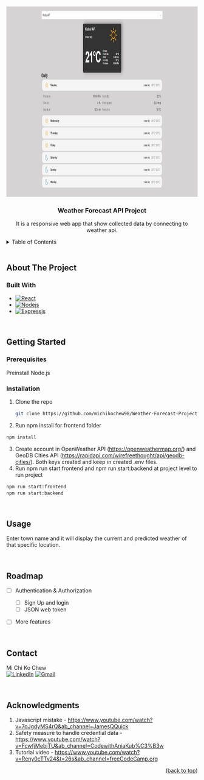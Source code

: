<!-- Improved compatibility of back to top link: See: https://github.com/othneildrew/Best-README-Template/pull/73 -->
<a name="readme-top"></a>

<!-- PROJECT SHIELDS -->
<!-- [![Contributors][contributors-shield]][contributors-url]
[![Forks][forks-shield]][forks-url]
[![Stargazers][stars-shield]][stars-url]
[![Issues][issues-shield]][issues-url]
[![MIT License][license-shield]][license-url]
[![LinkedIn][linkedin-shield]][linkedin-url] -->



<!-- PROJECT LOGO -->
<br />
<div align="center">
  <a href="https://github.com/michikochew98/Weather-Forecast-Project">
    <img src="documentation/Screenshot1.jpg" alt="Logo" width="1000" height="500">
  </a>

<h3 align="center">Weather Forecast API Project</h3>

  <p align="center">
    It is a responsive web app that show collected data by connecting to weather api.
    <br />
    <!-- <a href="https://youtu.be/uOFbTu2UXNc">View Demo</a> -->
    <!-- ·
    <a href="https://github.com/github_username/repo_name/issues">Report Bug</a>
    ·
    <a href="https://github.com/github_username/repo_name/issues">Request Feature</a> -->
  </p>
</div>


<!-- TABLE OF CONTENTS -->
<details>
  <summary>Table of Contents</summary>
  <ol>
    <li>
      <a href="#about-the-project">About The Project</a>
      <ul>
        <li><a href="#built-with">Built With</a></li>
      </ul>
    </li>
    <li>
      <a href="#getting-started">Getting Started</a>
      <ul>
        <li><a href="#prerequisites">Prerequisites</a></li>
        <li><a href="#installation">Installation</a></li>
      </ul>
    </li>
    <li><a href="#usage">Usage</a></li>
    <li><a href="#roadmap">Roadmap</a></li>
    <!-- <li><a href="#contributing">Contributing</a></li>
    <li><a href="#license">License</a></li> -->
    <li><a href="#contact">Contact</a></li>
    <li><a href="#acknowledgments">Acknowledgments</a></li>
  </ol>
</details>


<br />
<!-- ABOUT THE PROJECT -->

## About The Project

<!-- [![Product Name Screen Shot][product-screenshot]](https://example.com) -->

<!-- Here's a blank template to get started: To avoid retyping too much info. Do a search and replace with your text editor for the following: `github_username`, `repo_name`, `twitter_handle`, `linkedin_username`, `email_client`, `email`, `project_title`, `project_description` -->

<!-- <p align="right">(<a href="#readme-top">back to top</a>)</p> -->

### Built With

<!-- * [![Next][Next.js]][Next-url]
* [![React][React.js]][React-url]
* [![Vue][Vue.js]][Vue-url]
* [![Angular][Angular.io]][Angular-url]
* [![Svelte][Svelte.dev]][Svelte-url]
* [![Laravel][Laravel.com]][Laravel-url]
* [![Bootstrap][Bootstrap.com]][Bootstrap-url]
* [![JQuery][JQuery.com]][JQuery-url] -->
* [![React][React.js]][React-url]
* [![Nodejs][Nodejs.org]][Nodejs-url]
* [![Expressjs][Expressjs.com]][Expressjs-url] 


<!-- <p align="right">(<a href="#readme-top">back to top</a>)</p> -->


<br />
<!-- GETTING STARTED -->

## Getting Started

### Prerequisites
Preinstall Node.js 

### Installation

1. Clone the repo
   ```sh
   git clone https://github.com/michikochew98/Weather-Forecast-Project.git
   ```
2. Run npm install for frontend folder
  ```sh
  npm install 
  ```
3. Create account in OpenWeather API (https://openweathermap.org/) and GeoDB Cities API (https://rapidapi.com/wirefreethought/api/geodb-cities/). 
Both keys created and keep in created .env files.
4. Run npm run start:frontend and npm run start:backend at project level to run project
  ```sh
  npm run start:frontend
  npm run start:backend
  ```


<!-- <p align="right">(<a href="#readme-top">back to top</a>)</p> -->


<br />
<!-- USAGE EXAMPLES -->

## Usage

Enter town name and it will display the current and predicted weather of that specific location.


<!-- _For more examples, please refer to the [Documentation](https://example.com)_ -->

<!-- <p align="right">(<a href="#readme-top">back to top</a>)</p> -->


<br />
<!-- ROADMAP -->

## Roadmap
- [ ] Authentication & Authorization
    - [ ] Sign Up and login
    - [ ] JSON web token
- [ ] More features


<!-- See the [open issues](https://github.com/github_username/repo_name/issues) for a full list of proposed features (and known issues). -->

<!-- <p align="right">(<a href="#readme-top">back to top</a>)</p> -->



<!-- CONTRIBUTING -->
<!-- ## Contributing

Contributions are what make the open source community such an amazing place to learn, inspire, and create. Any contributions you make are **greatly appreciated**.

If you have a suggestion that would make this better, please fork the repo and create a pull request. You can also simply open an issue with the tag "enhancement".
Don't forget to give the project a star! Thanks again!

1. Fork the Project
2. Create your Feature Branch (`git checkout -b feature/AmazingFeature`)
3. Commit your Changes (`git commit -m 'Add some AmazingFeature'`)
4. Push to the Branch (`git push origin feature/AmazingFeature`)
5. Open a Pull Request

<p align="right">(<a href="#readme-top">back to top</a>)</p> -->



<!-- LICENSE -->
<!-- ## License

Distributed under the MIT License. See `LICENSE.txt` for more information.

<p align="right">(<a href="#readme-top">back to top</a>)</p> -->


<br />
<!-- CONTACT -->

## Contact

Mi Chi Ko Chew 
<br />
[![LinkedIn][linkedin-shield]][linkedin-url] 
[![Gmail][gmail-shield]][gmail-url]
<!-- Project Link: [https://github.com/github_username/repo_name](https://github.com/github_username/repo_name) -->

<!-- <p align="right">(<a href="#readme-top">back to top</a>)</p> -->


<br />
<!-- ACKNOWLEDGMENTS -->

## Acknowledgments
1. Javascript mistake - https://www.youtube.com/watch?v=7oJgdyMS4rQ&ab_channel=JamesQQuick
2. Safety measure to handle credential data - https://www.youtube.com/watch?v=FcwfjMebjTU&ab_channel=CodewithAniaKub%C3%B3w
3. Tutorial video - https://www.youtube.com/watch?v=Reny0cTTv24&t=26s&ab_channel=freeCodeCamp.org 



<p align="right">(<a href="#readme-top">back to top</a>)</p>



<!-- MARKDOWN LINKS & IMAGES -->
<!-- https://www.markdownguide.org/basic-syntax/#reference-style-links -->
<!-- [contributors-shield]: https://img.shields.io/github/contributors/github_username/repo_name.svg?style=for-the-badge
[contributors-url]: https://github.com/github_username/repo_name/graphs/contributors
[forks-shield]: https://img.shields.io/github/forks/github_username/repo_name.svg?style=for-the-badge
[forks-url]: https://github.com/github_username/repo_name/network/members
[stars-shield]: https://img.shields.io/github/stars/github_username/repo_name.svg?style=for-the-badge
[stars-url]: https://github.com/github_username/repo_name/stargazers
[issues-shield]: https://img.shields.io/github/issues/github_username/repo_name.svg?style=for-the-badge
[issues-url]: https://github.com/github_username/repo_name/issues
[license-shield]: https://img.shields.io/github/license/github_username/repo_name.svg?style=for-the-badge
[license-url]: https://github.com/github_username/repo_name/blob/master/LICENSE.txt -->
[linkedin-shield]: https://img.shields.io/badge/LinkedIn-0077B5?style=for-the-badge&logo=linkedin&logoColor=white
[linkedin-url]: https://www.linkedin.com/in/chew-mi-chi-ko-2795381b4/
[gmail-shield]: https://img.shields.io/badge/Gmail-D14836?style=for-the-badge&logo=gmail&logoColor=white
[gmail-url]: https://mail.google.com/mail/?view=cm&fs=1&tf=1&to=michikochew98@gmail.com
<!-- [product-screenshot]: images/screenshot.png
[Next.js]: https://img.shields.io/badge/next.js-000000?style=for-the-badge&logo=nextdotjs&logoColor=white
[Next-url]: https://nextjs.org/
[Vue.js]: https://img.shields.io/badge/Vue.js-35495E?style=for-the-badge&logo=vuedotjs&logoColor=4FC08D
[Vue-url]: https://vuejs.org/
[Angular.io]: https://img.shields.io/badge/Angular-DD0031?style=for-the-badge&logo=angular&logoColor=white
[Angular-url]: https://angular.io/
[Svelte.dev]: https://img.shields.io/badge/Svelte-4A4A55?style=for-the-badge&logo=svelte&logoColor=FF3E00
[Svelte-url]: https://svelte.dev/
[Laravel.com]: https://img.shields.io/badge/Laravel-FF2D20?style=for-the-badge&logo=laravel&logoColor=white
[Laravel-url]: https://laravel.com
[Bootstrap.com]: https://img.shields.io/badge/Bootstrap-563D7C?style=for-the-badge&logo=bootstrap&logoColor=white
[Bootstrap-url]: https://getbootstrap.com
[JQuery.com]: https://img.shields.io/badge/jQuery-0769AD?style=for-the-badge&logo=jquery&logoColor=white
[JQuery-url]: https://jquery.com  
[ReactNative.dev]: https://img.shields.io/badge/React_Native-20232A?style=for-the-badge&logo=react&logoColor=61DAFB
[ReactNative-url]: https://reactnative.dev/
[ReactRouter.com]: https://img.shields.io/badge/React_Router-CA4245?style=for-the-badge&logo=react-router&logoColor=white
[ReactRouter-url]: https://reactrouter.com/en/main
[Redux.js]: https://img.shields.io/badge/Redux-593D88?style=for-the-badge&logo=redux&logoColor=white
[Redux-url]: https://redux.js.org/
[Java.com]: https://img.shields.io/badge/Java-ED8B00?style=for-the-badge&logo=java&logoColor=white
[Java-url]: https://www.java.com/en/
[Spring.io]: https://img.shields.io/badge/Spring-6DB33F?style=for-the-badge&logo=spring&logoColor=white
[Spring-url]: https://spring.io/
[MySQL.com]: https://img.shields.io/badge/MySQL-00000F?style=for-the-badge&logo=mysql&logoColor=white
[MySQL-url]: https://www.mysql.com/
[MongoDB.com]: https://img.shields.io/badge/MongoDB-4EA94B?style=for-the-badge&logo=mongodb&logoColor=white
[MongoDB-url]: https://www.mongodb.com/-->
[React.js]: https://img.shields.io/badge/React-20232A?style=for-the-badge&logo=react&logoColor=61DAFB
[React-url]: https://reactjs.org/
[Nodejs.org]: https://img.shields.io/badge/Node.js-43853D?style=for-the-badge&logo=node.js&logoColor=white
[Nodejs-url]: https://nodejs.org/en/
[Expressjs.com]: https://img.shields.io/badge/Express.js-404D59?style=for-the-badge
[Expressjs-url]: https://expressjs.com/